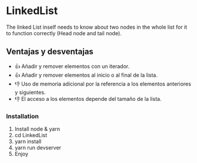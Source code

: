 # LinkedList
The linked List inself needs to know about two nodes in the whole list for it to function correctly (Head node and tail node).

## Ventajas y desventajas
+ :+1: Añadir y remover elementos con un iterador.
+ :+1: Añadir y remover elementos al inicio o al final de la lista.
+ :-1: Uso de memoria adicional por la referencia a los elementos anteriores y siguientes.
+ :-1: El acceso a los elementos depende del tamaño de la lista.

### Installation

1. Install node & yarn
2. cd LinkedList
3. yarn install
4. yarn run devserver
5. Enjoy
